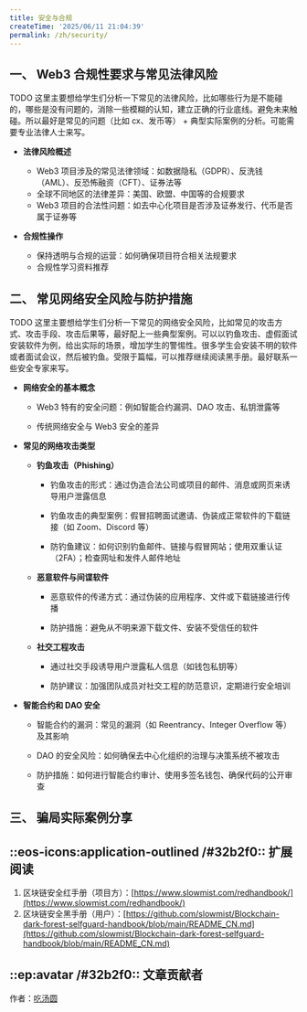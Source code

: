 ```yaml
---
title: 安全与合规
createTime: '2025/06/11 21:04:39'
permalink: /zh/security/
---
```


## 一、 **Web3 合规性要求与常见法律风险**

TODO 这里主要想给学生们分析一下常见的法律风险，比如哪些行为是不能碰的，哪些是没有问题的，消除一些模糊的认知，建立正确的行业底线。避免未来触碰。所以最好是常见的问题（比如 cx、发币等） + 典型实际案例的分析。可能需要专业法律人士来写。

- **法律风险概述**

  - Web3 项目涉及的常见法律领域：如数据隐私（GDPR）、反洗钱（AML）、反恐怖融资（CFT）、证券法等
  - 全球不同地区的法律差异：美国、欧盟、中国等的合规要求
  - Web3 项目的合法性问题：如去中心化项目是否涉及证券发行、代币是否属于证券等

- **合规性操作**
  - 保持透明与合规的运营：如何确保项目符合相关法规要求
  - 合规性学习资料推荐

## 二、 **常见网络安全风险与防护措施**

TODO 这里主要想给学生们分析一下常见的网络安全风险，比如常见的攻击方式、攻击手段、攻击后果等，最好配上一些典型案例。可以以钓鱼攻击、虚假面试安装软件为例，给出实际的场景，增加学生的警惕性。很多学生会安装不明的软件或者面试会议，然后被钓鱼。受限于篇幅，可以推荐继续阅读黑手册。最好联系一些安全专家来写。

- **网络安全的基本概念**

  - Web3 特有的安全问题：例如智能合约漏洞、DAO 攻击、私钥泄露等

  - 传统网络安全与 Web3 安全的差异

- **常见的网络攻击类型**

  - **钓鱼攻击（Phishing）**

    - 钓鱼攻击的形式：通过伪造合法公司或项目的邮件、消息或网页来诱导用户泄露信息

    - 钓鱼攻击的典型案例：假冒招聘面试邀请、伪装成正常软件的下载链接（如 Zoom、Discord 等）

    - 防钓鱼建议：如何识别钓鱼邮件、链接与假冒网站；使用双重认证（2FA）；检查网址和发件人邮件地址

  - **恶意软件与间谍软件**

    - 恶意软件的传递方式：通过伪装的应用程序、文件或下载链接进行传播

    - 防护措施：避免从不明来源下载文件、安装不受信任的软件

  - **社交工程攻击**

    - 通过社交手段诱导用户泄露私人信息（如钱包私钥等）

    - 防护建议：加强团队成员对社交工程的防范意识，定期进行安全培训

- **智能合约和 DAO 安全**

  - 智能合约的漏洞：常见的漏洞（如 Reentrancy、Integer Overflow 等）及其影响

  - DAO 的安全风险：如何确保去中心化组织的治理与决策系统不被攻击

  - 防护措施：如何进行智能合约审计、使用多签名钱包、确保代码的公开审查

## 三、 **骗局实际案例分享**

## ::eos-icons:application-outlined /#32b2f0:: 扩展阅读

1. 区块链安全红手册（项目方）：[https://www.slowmist.com/redhandbook/](https://www.slowmist.com/redhandbook/)
2. 区块链安全黑手册（用户）：[https://github.com/slowmist/Blockchain-dark-forest-selfguard-handbook/blob/main/README_CN.md](https://github.com/slowmist/Blockchain-dark-forest-selfguard-handbook/blob/main/README_CN.md)

## ::ep:avatar /#32b2f0:: 文章贡献者

作者：[吃汤圆](https://x.com/web3_cty)
